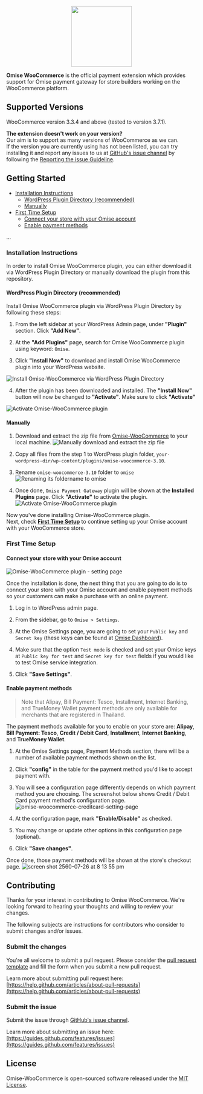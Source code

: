 <p align="center"><a href='https://www.omise.co'><img src='https://cloud.githubusercontent.com/assets/2154669/26388730/437207e4-4080-11e7-9955-2cd36bb3120f.png' height='160'></a></p>

**Omise WooCommerce** is the official payment extension which provides support for Omise payment gateway for store builders working on the WooCommerce platform.

## Supported Versions

WooCommerce version 3.3.4 and above (tested to version 3.7.1).

**The extension doesn't work on your version?**  
Our aim is to support as many versions of WooCommerce as we can.  
If the version you are currently using has not been listed, you can try installing it and report any issues to us at [GitHub's issue channel](https://github.com/omise/omise-woocommerce/issues) by following the [Reporting the issue Guideline](https://guides.github.com/activities/contributing-to-open-source/#contributing).

## Getting Started

- [Installation Instructions](#installation-instructions)
  - [WordPress Plugin Directory (recommended)](#wordpress-plugin-directory-recommended)
  - [Manually](#manually)
- [First Time Setup](#first-time-setup)
  - [Connect your store with your Omise account](#connect-your-store-with-your-omise-account)
  - [Enable payment methods](#enable-payment-methods)

...

### Installation Instructions

In order to install Omise WooCommerce plugin, you can either download it via WordPress Plugin Directory or manually download the plugin from this repository.

#### WordPress Plugin Directory (recommended)

Install Omise WooCommerce plugin via WordPress Plugin Directory by following these steps:
1. From the left sidebar at your WordPress Admin page, under **"Plugin"** section. Click **"Add New"**.

2. At the **"Add Plugins"** page, search for Omise WooCommerce plugin using keyword: `Omise`.

3. Click **"Install Now"** to download and install Omise WooCommerce plugin into your WordPress website.

![Install Omise-WooCommerce via WordPress Plugin Directory](https://user-images.githubusercontent.com/2154669/68250269-274f1080-0053-11ea-8db1-bab9cc32ea46.png)

4. After the plugin has been downloaded and installed. The **"Install Now"** button will now be changed to **"Activate"**. Make sure to click **"Activate"**

![Activate Omise-WooCommerce plugin](https://user-images.githubusercontent.com/2154669/68250334-477ecf80-0053-11ea-9817-6a9da5b53335.png)

#### Manually

1. Download and extract the zip file from [Omise-WooCommerce](https://github.com/omise/omise-woocommerce/archive/v3.10.zip) to your local machine.
  ![Manually download and extract the zip file](https://user-images.githubusercontent.com/2154669/68250447-8876e400-0053-11ea-9c8f-209474b2ec7c.png)

2. Copy all files from the step 1 to WordPress plugin folder, `your-wordpress-dir/wp-content/plugins/omise-woocommerce-3.10`.

3. Rename `omise-woocommerce-3.10` folder to `omise`
  ![Renaming its foldername to omise](https://user-images.githubusercontent.com/2154669/68250537-b1977480-0053-11ea-8778-3e9697506630.png)

4. Once done, `Omise Payment Gateway` plugin will be shown at the **Installed Plugins** page. Click **"Activate"** to activate the plugin.
  ![Activate Omise-WooCommerce plugin](https://user-images.githubusercontent.com/2154669/68250581-c7a53500-0053-11ea-8db8-c710c6cd9a3d.png)

Now you've done installing Omise-WooCommerce plugin.  
Next, check **[First Time Setup](#first-time-setup)** to continue setting up your Omise account with your WooCommerce store.

### First Time Setup

#### Connect your store with your Omise account

![Omise-WooCommerce plugin - setting page](https://user-images.githubusercontent.com/2154669/68251435-b3face00-0055-11ea-9932-d2129bc3f1e7.png)

Once the installation is done, the next thing that you are going to do is to connect your store with your Omise account and enable payment methods so your customers can make a purchase with an online payment.

1. Log in to WordPress admin page.

2. From the sidebar, go to `Omise > Settings`.

3. At the Omise Settings page, you are going to set your `Public key` and `Secret key` (these keys can be found at [Omise Dashboard](https://dashboard.omise.co/test/keys)).

4. Make sure that the option `Test mode` is checked and set your Omise keys at `Public key for test` and `Secret key for test` fields if you would like to test Omise service integration.

5. Click **"Save Settings"**.

#### Enable payment methods

> Note that Alipay, Bill Payment: Tesco, Installment, Internet Banking, and TrueMoney Wallet payment methods are only available for merchants that are registered in Thailand.

The payment methods available for you to enable on your store are: **Alipay**, **Bill Payment: Tesco**, **Credit / Debit Card**, **Installment**, **Internet Banking**, and **TrueMoney Wallet**.

1. At the Omise Settings page, Payment Methods section, there will be a number of available payment methods shown on the list.

2. Click **"config"** in the table for the payment method you'd like to accept payment with.

3. You will see a configuration page differently depends on which payment method you are choosing. The screenshot below shows Credit / Debit Card payment method's configuration page.
  ![omise-woocommerce-creditcard-setting-page](https://user-images.githubusercontent.com/2154669/38306405-a9afba30-383a-11e8-8c7b-e54ba1f2df88.png)

4. At the configuration page, mark **"Enable/Disable"** as checked.

5. You may change or update other options in this configuration page (optional).

5. Click **"Save changes"**.

Once done, those payment methods will be shown at the store's checkout page.
  ![screen shot 2560-07-26 at 8 13 55 pm](https://user-images.githubusercontent.com/2154669/28622536-030403e2-723f-11e7-8a93-a06e65e350d3.png)


## Contributing

Thanks for your interest in contributing to Omise WooCommerce. We're looking forward to hearing your thoughts and willing to review your changes.

The following subjects are instructions for contributors who consider to submit changes and/or issues.

### Submit the changes

You're all welcome to submit a pull request.
Please consider the [pull request template](https://github.com/omise/omise-woocommerce/blob/master/.github/PULL_REQUEST_TEMPLATE.md) and fill the form when you submit a new pull request.

Learn more about submitting pull request here: [https://help.github.com/articles/about-pull-requests](https://help.github.com/articles/about-pull-requests)

### Submit the issue

Submit the issue through [GitHub's issue channel](https://github.com/omise/omise-woocommerce/issues).

Learn more about submitting an issue here: [https://guides.github.com/features/issues](https://guides.github.com/features/issues)

## License

Omise-WooCommerce is open-sourced software released under the [MIT License](https://opensource.org/licenses/MIT).
